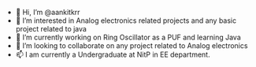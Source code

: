 - 👋 Hi, I’m @aankitkrr
- 👀 I’m interested in Analog electronics related projects and any basic project related to java
- 🌱 I’m currently working on Ring Oscillator as a PUF and learning Java
- 💞️ I’m looking to collaborate on any project related to Analog electronics 
- 📫 I am currently a Undergraduate at NitP in EE department.

<!---
aankitkrr/aankitkrr is a ✨ special ✨ repository because its `README.md` (this file) appears on your GitHub profile.
You can click the Preview link to take a look at your changes.
--->

